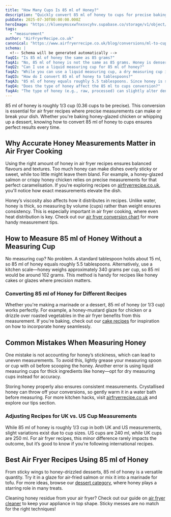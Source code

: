 ```yaml
---
title: "How Many Cups Is 85 ml of Honey?"
description: "Quickly convert 85 ml of honey to cups for precise baking and cooking. Perfect for air fryer recipes!"
pubDate: 2025-07-30T00:00:00.000Z
heroImage: "https://klueoymssxwfnxsvcyhv.supabase.co/storage/v1/object/public/Shmucket/how-many-cups-is-85-ml-of-honey.webp"
tags:
  - "measurement"
author: "AirFryerRecipe.co.uk"
canonical: "https://www.airfryerrecipe.co.uk/blog/conversions/ml-to-cups/how-many-cups-is-85-ml-of-honey"
schema: |
  <!-- Schema will be generated automatically -->
faqQ1: "Is 85 ml of honey the same as 85 grams?"
faqA1: "No, 85 ml of honey is not the same as 85 grams. Honey is denser than water, so 85 ml of honey weighs approximately 102 grams. Always use a kitchen scale for precise measurements in baking or cooking."
faqQ2: "Can I use a liquid measuring cup for 85 ml of honey?"
faqA2: "While you can use a liquid measuring cup, a dry measuring cup is better for thick ingredients like honey. Lightly greasing the cup helps the honey slide out easily, ensuring an accurate measurement."
faqQ3: "How do I convert 85 ml of honey to tablespoons?"
faqA3: "85 ml of honey equals roughly 5.5 tablespoons. Since honey is sticky, level off each tablespoon with a knife for the most accurate measurement."
faqQ4: "Does the type of honey affect the 85 ml to cups conversion?"
faqA4: "The type of honey (e.g., raw, processed) can slightly alter density, but the difference is minimal for most recipes. Stick to the standard 85 ml = 1/3 cup conversion for consistent results."
---
```

<p>85 ml of honey is roughly 1/3 cup (0.36 cups to be precise). This conversion is essential for air fryer recipes where precise measurements can make or break your dish. Whether you're baking honey-glazed chicken or whipping up a dessert, knowing how to convert 85 ml of honey to cups ensures perfect results every time.</p>  

<h2>Why Accurate Honey Measurements Matter in Air Fryer Cooking</h2>  
<p>Using the right amount of honey in air fryer recipes ensures balanced flavours and textures. Too much honey can make dishes overly sticky or sweet, while too little might leave them bland. For example, a honey-glazed salmon or crispy honey chicken relies on precise measurements for that perfect caramelisation. If you're exploring recipes on <a href=https://www.airfryerrecipe.co.uk/recipes>airfryerrecipe.co.uk</a>, you'll notice how exact measurements elevate the dish.</p>  

<p>Honey’s viscosity also affects how it distributes in recipes. Unlike water, honey is thick, so measuring by volume (cups) rather than weight ensures consistency. This is especially important in air fryer cooking, where even heat distribution is key. Check out our <a href=https://www.airfryerrecipe.co.uk/air-fryer-conversion-chart>air fryer conversion chart</a> for more handy measurement tips.</p>  

<h2>How to Measure 85 ml of Honey Without a Measuring Cup</h2>  
<p>No measuring cup? No problem. A standard tablespoon holds about 15 ml, so 85 ml of honey equals roughly 5.5 tablespoons. Alternatively, use a kitchen scale—honey weighs approximately 340 grams per cup, so 85 ml would be around 102 grams. This method is handy for recipes like honey cakes or glazes where precision matters.</p>  

<h3>Converting 85 ml of Honey for Different Recipes</h3>  
<p>Whether you're making a marinade or a dessert, 85 ml of honey (or 1/3 cup) works perfectly. For example, a honey-mustard glaze for chicken or a drizzle over roasted vegetables in the air fryer benefits from this measurement. If you're baking, check out our <a href=https://www.airfryerrecipe.co.uk/recipe-category/cakes>cake recipes</a> for inspiration on how to incorporate honey seamlessly.</p>  

<h2>Common Mistakes When Measuring Honey</h2>  
<p>One mistake is not accounting for honey’s stickiness, which can lead to uneven measurements. To avoid this, lightly grease your measuring spoon or cup with oil before scooping the honey. Another error is using liquid measuring cups for thick ingredients like honey—opt for dry measuring cups instead for accuracy.</p>  

<p>Storing honey properly also ensures consistent measurements. Crystallised honey can throw off your conversions, so gently warm it in a water bath before measuring. For more kitchen hacks, visit <a href=https://www.airfryerrecipe.co.uk>airfryerrecipe.co.uk</a> and explore our tips section.</p>  

<h3>Adjusting Recipes for UK vs. US Cup Measurements</h3>  
<p>While 85 ml of honey is roughly 1/3 cup in both UK and US measurements, slight variations exist due to cup sizes. US cups are 240 ml, while UK cups are 250 ml. For air fryer recipes, this minor difference rarely impacts the outcome, but it’s good to know if you’re following international recipes.</p>  

<h2>Best Air Fryer Recipes Using 85 ml of Honey</h2>  
<p>From sticky wings to honey-drizzled desserts, 85 ml of honey is a versatile quantity. Try it in a glaze for air-fried salmon or mix it into a marinade for tofu. For more ideas, browse our <a href=https://www.airfryerrecipe.co.uk/recipe-category/dessert>dessert category</a>, where honey plays a starring role in many treats.</p>  

<p>Cleaning honey residue from your air fryer? Check out our guide on <a href=https://www.airfryerrecipe.co.uk/air-fryer-cleaner>air fryer cleaner</a> to keep your appliance in top shape. Sticky messes are no match for the right techniques!</p>
